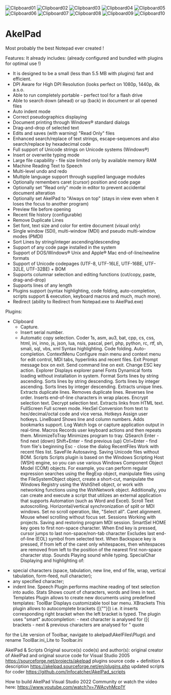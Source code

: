 ![Clipboard01](https://user-images.githubusercontent.com/122004809/211796075-ab979206-621d-430e-ac61-1feceb38dddd.jpg)
![Clipboard02](https://user-images.githubusercontent.com/122004809/211796078-3af9d667-badb-4daa-844f-18deabcc65e4.jpg)
![Clipboard03](https://user-images.githubusercontent.com/122004809/211796085-897eebb7-392f-43e3-a070-f3719421699b.jpg)
![Clipboard04](https://user-images.githubusercontent.com/122004809/211796091-c99196a4-45ba-4747-ad49-09b44d118948.jpg)
![Clipboard05](https://user-images.githubusercontent.com/122004809/211796095-52211209-106b-4cda-b5b2-d9039d93664b.jpg)
![Clipboard06](https://user-images.githubusercontent.com/122004809/211796100-a87004b3-8bfa-4bf0-a354-3914818827db.jpg)
![Clipboard07](https://user-images.githubusercontent.com/122004809/211796105-e14eaaf2-dc23-4498-9f59-eddeffd5a86a.jpg)
![Clipboard08](https://user-images.githubusercontent.com/122004809/211796108-d506db0a-a25a-4a92-8d9f-39bad5256b22.jpg)
![Clipboard09](https://user-images.githubusercontent.com/122004809/211796111-b5c537dc-aca7-4f04-8988-14d43fbdf956.jpg)
![Clipboard10](https://user-images.githubusercontent.com/122004809/211796117-6192c102-51a5-42d1-8c56-80d57b8a1f0d.jpg)


# AkelPad
Most probably the best Notepad ever created !


Features: It already includes: (already configured and bundled with plugins for optimal use !)

* It is designed to be a small (less than 5.5 MB with plugins) fast and efficient.
* DPI Aware for High DPI Resolution (looks perfect on 1080p, 1440p, 4k a.s.o.
* Able to run completely portable - perfect tool for a flash drive
* Able to search down (ahead) or up (back) in document or all opened files
* Auto indent mode
* Correct pseudographics displaying
* Document printing through Windows® standard dialogs
* Drag-and-drop of selected text
* Edits and saves (with warning) "Read Only" files
* Enhanced search/replace of text strings, escape-sequences and also search/replace by hexadecimal code
* Full support of Unicode strings on Unicode systems (Windows®)
* Insert or overwrite typing mode
* Large file capability - file size limited only by available memory RAM
* Machine Reading Text to Speech
* Multi-level undo and redo
* Multiple language support through supplied language modules
* Optionally remembers caret (cursor) position and code page
* Optionally set "Read only" mode in editor to prevent accidental document alteration
* Optionally set AkelPad to "Always on top" (stays in view even when it loses the focus to another program)
* Preview file before opening
* Recent file history (configurable)
* Remove Duplicate Lines
* Set font, text size and color for entire document (visual only)
* Single window (SDI), multi-window (MDI) and pseudo multi-window modes (PMDI)
* Sort Lines by string/integer ascending/descending
* Support of any code page installed in the system
* Support of DOS/Windows® Unix and Apple® Mac end-of-line/newline formats
* Support of Unicode codepages (UTF-8, UTF-16LE, UTF-16BE, UTF-32LE, UTF-32BE) + BOM
* Supports columnar selection and editing functions (cut/copy, paste, drag-and-drop)
* Supports lines of any length
* Plugins support (syntax highlighting, code folding, auto-completion, scripts support & execution, keyboard macros and much, much more).
* Redirect (ability to Redirect from Notepad.exe to AkelPad.exe)

Plugins:

* Clipboard
  - Capture.
  - Insert serial number.
  - Automatic copy selection.
Coder
1s, asm, au3, bat, cpp, cs, css, html, ini, inno, js, json, lua, nsis, pascal, perl, php, python, rc, rtf, sh, smali, sql, vbs, xml
Syntax highlighting.
Code folding.
Auto-completion.
ContextMenu
Configure main menu and context menu for edit control, MDI tabs, hyperlinks and recent files.
Exit
Prompt message box on exit.
Send command line on exit.
Change ESC key action.
Explorer
Displays explorer panel
Fonts
Dynamical fonts loading without installation in system.
Format
Sorts lines by string ascending.
Sorts lines by string descending.
Sorts lines by integer ascending.
Sorts lines by integer descending.
Extracts unique lines.
Extracts duplicate lines.
Removes duplicate lines.
Reverses line order.
Inserts end-of-line characters in wrap places.
Encrypt selection text.
Decrypt selection text.
Extracts links from HTML text.
FullScreen
Full screen mode.
HexSel
Conversion from text to hex/decimal/octal code and vice versa.
Hotkeys
Assign user hotkeys.
LineBoard
Shows line and column numbers.
Adds bookmarks support.
Log
Watch logs or capture application output in real-time.
Macros
Records user keyboard actions and then repeats them.
MinimizeToTray
Minimizes program to tray.
QSearch
Enter - find next (down)
Shift+Enter - find previous (up)
Ctrl+Enter - find from file's beginning
Esc - close the dialog
RecentFiles
Work with recent files list.
SaveFile
Autosaving.
Saving Unicode files without BOM.
Scripts
Scripts plugin is based on the Windows Scripting Host (WSH) engine, so you can use various Windows Component Object Model (COM) objects. For example, you can perform regular expression searches using the RegExp object, manipulate files using the FileSystemObject object, create a short-cut, manipulate the Windows Registry using the WshShell object, or work with networking functions using the WshNetwork object. Additionally, you can create and execute a script that utilizes an external application that supports Automation (such as Word and Excel).
Scroll
Text autoscrolling.
Horizontal/vertical synchronization of split or MDI windows.
Set no scroll operation, like, "Select all".
Caret alignment.
Mouse wheel scrolling without focus set.
Sessions
Working with projects.
Saving and restoring program MDI session.
SmartSel
HOME key goes to first non-space character.
When End key is pressed, cursor jumps to last non-space/non-tab character
Excludes last end-of-line (EOL) symbol from selected text.
When Backspace key is pressed, if from left of the caret only whitespaces, then whitespaces are removed from left to the position of the nearest first non-space character stop.
Sounds
Playing sound while typing.
SpecialChar
Displaying and highlighting of:
- special characters (space, tabulation, new line, end of file, wrap, vertical tabulation, form-feed, null character);
- any specified character;
- indent line.
Speech
Plugin performs machine reading of text selection into audio.
Stats
Shows count of characters, words and lines in text.
Templates
Plugin allows to create new documents using predefined templates:
ToolBar
Displays customizable tool bar menu.
XBrackets
This plugin allows to autocomplete brackets ([{""}]) i.e. it inserts corresponding right bracket when the left bracket is typed. The plugin uses "smart" autocompletion: - next character is analysed for ([{ brackets - next & previous characters are analysed for " quote

for the Lite version of Toolbar, navigate to
akelpad\AkelFiles\Plugs\ and rename ToolBar.ini_Lite to Toolbar.ini


AkelPad & Scripts Original source(s) code(s) and author(s):
original creator of AkelPad and original source code for Visual Studio 2005
https://sourceforge.net/projects/akelpad
plugins source code + definition & description
https://akelpad.sourceforge.net/en/plugins.php
updated scripts for coder
https://github.com/Infocatcher/AkelPad_scripts

How to build AkelPad
Visual Studio 2022 Community
or watch the video here: https://www.youtube.com/watch?v=7WAcyhMcp1Y
